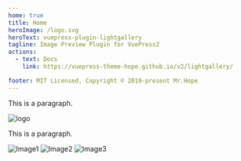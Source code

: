 ```yaml
---
home: true
title: Home
heroImage: /logo.svg
heroText: vuepress-plugin-lightgallery
tagline: Image Preview Plugin for VuePress2
actions:
  - text: Docs
    link: https://vuepress-theme-hope.github.io/v2/lightgallery/

footer: MIT Licensed, Copyright © 2019-present Mr.Hope
---
```


This is a paragraph.

![logo](/logo.svg)

This is a paragraph.

![Image1](/img/1.jpg)
![Image2](/img/2.jpg)
![Image3](/img/3.jpg)
